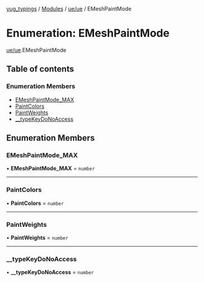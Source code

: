 [yug_typings](../README.md) / [Modules](../modules.md) / [ue/ue](../modules/ue_ue.md) / EMeshPaintMode

# Enumeration: EMeshPaintMode

[ue/ue](../modules/ue_ue.md).EMeshPaintMode

## Table of contents

### Enumeration Members

- [EMeshPaintMode\_MAX](ue_ue.EMeshPaintMode.md#emeshpaintmode_max)
- [PaintColors](ue_ue.EMeshPaintMode.md#paintcolors)
- [PaintWeights](ue_ue.EMeshPaintMode.md#paintweights)
- [\_\_typeKeyDoNoAccess](ue_ue.EMeshPaintMode.md#__typekeydonoaccess)

## Enumeration Members

### EMeshPaintMode\_MAX

• **EMeshPaintMode\_MAX** = `number`

___

### PaintColors

• **PaintColors** = `number`

___

### PaintWeights

• **PaintWeights** = `number`

___

### \_\_typeKeyDoNoAccess

• **\_\_typeKeyDoNoAccess** = `number`
